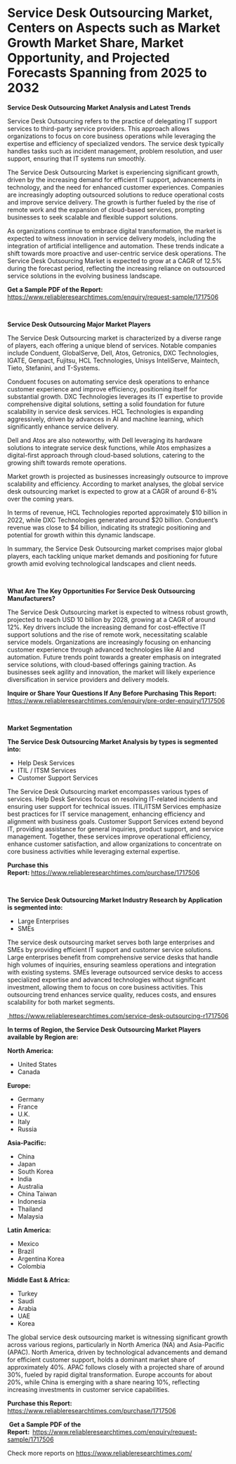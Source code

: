 <p><h1>Service Desk Outsourcing Market, Centers on Aspects such as Market Growth Market Share, Market Opportunity, and Projected Forecasts Spanning from 2025 to 2032</h1></p><p><strong>Service Desk Outsourcing Market Analysis and Latest Trends</strong></p>
<p><p>Service Desk Outsourcing refers to the practice of delegating IT support services to third-party service providers. This approach allows organizations to focus on core business operations while leveraging the expertise and efficiency of specialized vendors. The service desk typically handles tasks such as incident management, problem resolution, and user support, ensuring that IT systems run smoothly.</p><p>The Service Desk Outsourcing Market is experiencing significant growth, driven by the increasing demand for efficient IT support, advancements in technology, and the need for enhanced customer experiences. Companies are increasingly adopting outsourced solutions to reduce operational costs and improve service delivery. The growth is further fueled by the rise of remote work and the expansion of cloud-based services, prompting businesses to seek scalable and flexible support solutions.</p><p>As organizations continue to embrace digital transformation, the market is expected to witness innovation in service delivery models, including the integration of artificial intelligence and automation. These trends indicate a shift towards more proactive and user-centric service desk operations. The Service Desk Outsourcing Market is expected to grow at a CAGR of 12.5% during the forecast period, reflecting the increasing reliance on outsourced service solutions in the evolving business landscape.</p></p>
<p><strong>Get a Sample PDF of the Report:&nbsp;</strong> <a href="https://www.reliableresearchtimes.com/enquiry/request-sample/1717506?utm_campaign=3214&utm_medium=2&utm_source=Github&utm_content=ia&utm_term=25032025&utm_id=service-desk-outsourcing">https://www.reliableresearchtimes.com/enquiry/request-sample/1717506</a></p>
<p>&nbsp;</p>
<p><strong>Service Desk Outsourcing Major Market Players</strong></p>
<p><p>The Service Desk Outsourcing market is characterized by a diverse range of players, each offering a unique blend of services. Notable companies include Conduent, GlobalServe, Dell, Atos, Getronics, DXC Technologies, IGATE, Genpact, Fujitsu, HCL Technologies, Unisys InteliServe, Maintech, Tieto, Stefanini, and T-Systems. </p><p>Conduent focuses on automating service desk operations to enhance customer experience and improve efficiency, positioning itself for substantial growth. DXC Technologies leverages its IT expertise to provide comprehensive digital solutions, setting a solid foundation for future scalability in service desk services. HCL Technologies is expanding aggressively, driven by advances in AI and machine learning, which significantly enhance service delivery.</p><p>Dell and Atos are also noteworthy, with Dell leveraging its hardware solutions to integrate service desk functions, while Atos emphasizes a digital-first approach through cloud-based solutions, catering to the growing shift towards remote operations.</p><p>Market growth is projected as businesses increasingly outsource to improve scalability and efficiency. According to market analyses, the global service desk outsourcing market is expected to grow at a CAGR of around 6-8% over the coming years.</p><p>In terms of revenue, HCL Technologies reported approximately $10 billion in 2022, while DXC Technologies generated around $20 billion. Conduent’s revenue was close to $4 billion, indicating its strategic positioning and potential for growth within this dynamic landscape.</p><p>In summary, the Service Desk Outsourcing market comprises major global players, each tackling unique market demands and positioning for future growth amid evolving technological landscapes and client needs.</p></p>
<p>&nbsp;</p>
<p><strong>What Are The Key Opportunities For Service Desk Outsourcing Manufacturers?</strong></p>
<p><p>The Service Desk Outsourcing market is expected to witness robust growth, projected to reach USD 10 billion by 2028, growing at a CAGR of around 12%. Key drivers include the increasing demand for cost-effective IT support solutions and the rise of remote work, necessitating scalable service models. Organizations are increasingly focusing on enhancing customer experience through advanced technologies like AI and automation. Future trends point towards a greater emphasis on integrated service solutions, with cloud-based offerings gaining traction. As businesses seek agility and innovation, the market will likely experience diversification in service providers and delivery models.</p></p>
<p><strong>Inquire or Share Your Questions If Any Before Purchasing This Report:</strong> <a href="https://www.reliableresearchtimes.com/enquiry/pre-order-enquiry/1717506?utm_campaign=3214&utm_medium=2&utm_source=Github&utm_content=ia&utm_term=25032025&utm_id=service-desk-outsourcing">https://www.reliableresearchtimes.com/enquiry/pre-order-enquiry/1717506</a></p>
<p>&nbsp;</p>
<p><strong>Market Segmentation</strong></p>
<p><strong>The Service Desk Outsourcing Market Analysis by types is segmented into:</strong></p>
<p><ul><li>Help Desk Services</li><li>ITIL / ITSM Services</li><li>Customer Support Services</li></ul></p>
<p><p>The Service Desk Outsourcing market encompasses various types of services. Help Desk Services focus on resolving IT-related incidents and ensuring user support for technical issues. ITIL/ITSM Services emphasize best practices for IT service management, enhancing efficiency and alignment with business goals. Customer Support Services extend beyond IT, providing assistance for general inquiries, product support, and service management. Together, these services improve operational efficiency, enhance customer satisfaction, and allow organizations to concentrate on core business activities while leveraging external expertise.</p></p>
<p><strong>Purchase this Report:&nbsp;</strong><a href="https://www.reliableresearchtimes.com/purchase/1717506?utm_campaign=3214&utm_medium=2&utm_source=Github&utm_content=ia&utm_term=25032025&utm_id=service-desk-outsourcing">https://www.reliableresearchtimes.com/purchase/1717506</a></p>
<p>&nbsp;</p>
<p><strong>The Service Desk Outsourcing Market Industry Research by Application is segmented into:</strong></p>
<p><ul><li>Large Enterprises</li><li>SMEs</li></ul></p>
<p><p>The service desk outsourcing market serves both large enterprises and SMEs by providing efficient IT support and customer service solutions. Large enterprises benefit from comprehensive service desks that handle high volumes of inquiries, ensuring seamless operations and integration with existing systems. SMEs leverage outsourced service desks to access specialized expertise and advanced technologies without significant investment, allowing them to focus on core business activities. This outsourcing trend enhances service quality, reduces costs, and ensures scalability for both market segments.</p></p>
<p><a href="https://www.reliableresearchtimes.com/service-desk-outsourcing-r1717506?utm_campaign=3214&utm_medium=2&utm_source=Github&utm_content=ia&utm_term=25032025&utm_id=service-desk-outsourcing">&nbsp;https://www.reliableresearchtimes.com/service-desk-outsourcing-r1717506</a></p>
<p><strong>In terms of Region, the Service Desk Outsourcing Market Players available by Region are:</strong></p>
<p>
    <p> <strong> North America: </strong>
        <ul>
            <li>United States</li>
            <li>Canada</li>
        </ul>
        </p> 
    <p> <strong> Europe: </strong>
        <ul>
            <li>Germany</li>
            <li>France</li>
            <li>U.K.</li>
            <li>Italy</li>
            <li>Russia</li>
        </ul>
        </p> 
    <p> <strong> Asia-Pacific: </strong>
        <ul>
            <li>China</li>
            <li>Japan</li>
            <li>South Korea</li>
            <li>India</li>
            <li>Australia</li>
            <li>China Taiwan</li>
            <li>Indonesia</li>
            <li>Thailand</li>
            <li>Malaysia</li>
        </ul>
        </p> 
    <p> <strong> Latin America: </strong>
        <ul>
            <li>Mexico</li>
            <li>Brazil</li>
            <li>Argentina Korea</li>
            <li>Colombia</li>
        </ul>
        </p> 
    <p> <strong> Middle East & Africa: </strong>
        <ul>
            <li>Turkey</li>
            <li>Saudi</li>
            <li>Arabia</li>
            <li>UAE</li>
            <li>Korea</li>
        </ul>
    </p>
    </p>
<p><p>The global service desk outsourcing market is witnessing significant growth across various regions, particularly in North America (NA) and Asia-Pacific (APAC). North America, driven by technological advancements and demand for efficient customer support, holds a dominant market share of approximately 40%. APAC follows closely with a projected share of around 30%, fueled by rapid digital transformation. Europe accounts for about 20%, while China is emerging with a share nearing 10%, reflecting increasing investments in customer service capabilities.</p></p>
<p><strong>Purchase this Report: </strong><a href="https://www.reliableresearchtimes.com/purchase/1717506?utm_campaign=3214&utm_medium=2&utm_source=Github&utm_content=ia&utm_term=25032025&utm_id=service-desk-outsourcing">https://www.reliableresearchtimes.com/purchase/1717506</a></p>
<p>&nbsp;<strong>Get a Sample PDF of the Report:&nbsp;&nbsp;</strong><a href="https://www.reliableresearchtimes.com/enquiry/request-sample/1717506?utm_campaign=3214&utm_medium=2&utm_source=Github&utm_content=ia&utm_term=25032025&utm_id=service-desk-outsourcing">https://www.reliableresearchtimes.com/enquiry/request-sample/1717506</a></p>
<p><strong></strong></p>
<p>Check more reports on <a href="https://www.reliableresearchtimes.com/?utm_campaign=3214&utm_medium=2&utm_source=Github&utm_content=ia&utm_term=25032025&utm_id=service-desk-outsourcing">https://www.reliableresearchtimes.com/</a></p>